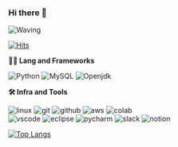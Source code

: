 



### Hi there 👋


<!--
**gyk7/gyk7** is a ✨ _special_ ✨ repository because its `README.md` (this file) appears on your GitHub profile.



Here are some ideas to get you started:

- 🔭 I’m currently working on ...
- 🌱 I’m currently learning ...
- 👯 I’m looking to collaborate on ...
- 🤔 I’m looking for help with ...
- 💬 Ask me about ...
- 📫 How to reach me: ...
- 😄 Pronouns: ...
- ⚡ Fun fact: ...
-->
![Waving](https://capsule-render.vercel.app/api?type=waving&height=300&color=gradient&text=Hello,%20I'm%20gaYoung)


[![Hits](https://hits.seeyoufarm.com/api/count/incr/badge.svg?url=https%3A%2F%2Fgithub.com%2Fgayoung%2Fhit-counter&count_bg=%2379C83D&title_bg=%23555555&icon=bilibili.svg&icon_color=%23DC2323&title=hits&edge_flat=false)](https://hits.seeyoufarm.com)

**🧑‍💻 Lang and Frameworks**

![Python](https://img.shields.io/badge/python-efdecd?style=for-the-badge&logo=Python&logoColor=3776AB)
![MySQL](https://img.shields.io/badge/mysql-bcd4e6?style=for-the-badge&logo=mySQL&logoColor=4479A1)
![Openjdk](https://img.shields.io/badge/Java-f0ffff?style=for-the-badge&logo=Openjdk&logoColor=437291)


**🛠️ Infra and Tools**

![linux](https://img.shields.io/badge/linux-FCC624.svg?&style=for-the-badge&logo=linux&logoColor=white)
![git](https://img.shields.io/badge/git-F05032.svg?&style=for-the-badge&logo=git&logoColor=white)
![github](https://img.shields.io/badge/github-181717.svg?&style=for-the-badge&logo=github&logoColor=white)
![aws](https://img.shields.io/badge/aws-232F3E.svg?&style=for-the-badge&logo=amazonaws&logoColor=white)
![colab](https://img.shields.io/badge/colab-F9AB00.svg?&style=for-the-badge&logo=googlecolab&logoColor=white)<br>
![vscode](https://img.shields.io/badge/vscode-007ACC.svg?&style=for-the-badge&logo=visualstudiocode&logoColor=white)
![eclipse](https://img.shields.io/badge/eclipse-2C2255.svg?&style=for-the-badge&logo=eclipseide&logoColor=white)
![pycharm](https://img.shields.io/badge/pycharm-000000.svg?&style=for-the-badge&logo=pycharm&logoColor=white)
![slack](https://img.shields.io/badge/slack-4A154B.svg?&style=for-the-badge&logo=slack&logoColor=white)
![notion](https://img.shields.io/badge/notion-000000.svg?&style=for-the-badge&logo=notion&logoColor=white)


[![Top Langs](https://github-readme-stats.vercel.app/api/top-langs/?username=gayoung&layout=compact)](https://github.com/gayoung/github-readme-stats)
